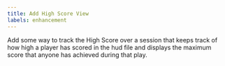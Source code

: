 ```yaml
---
title: Add High Score View
labels: enhancement
---
```


Add some way to track the High Score over a session that keeps track of how high a player has scored in the hud file and displays the maximum score that anyone has achieved during that play.
